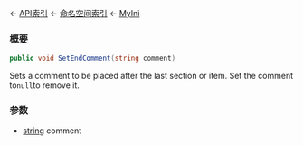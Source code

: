 ← [API索引](Api-Index) ← [命名空间索引](Namespace-Index) ← [MyIni](VRage.Game.ModAPI.Ingame.Utilities.MyIni)

### 概要

```csharp
public void SetEndComment(string comment)
```

Sets a comment to be placed after the last section or item. Set the comment to`null`to remove it.

### 参数

* [string](https://docs.microsoft.com/en-us/dotnet/api/System.String?view=netframework-4.6) comment
